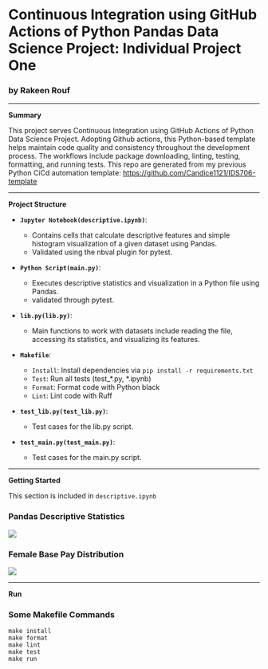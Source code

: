 # Continuous Integration using GitHub Actions of Python Pandas Data Science Project: Individual Project One
### by Rakeen Rouf


---
**Summary**

This project serves Continuous Integration using GitHub Actions of Python Data Science Project. Adopting Github actions, this Python-based template helps maintain code quality and consistency throughout the development process. The workflows include package downloading, linting, testing, formatting, and running tests. This repo are generated from my previous Python CiCd automation template: https://github.com/Candice1121/IDS706-template

---
**Project Structure**

- **`Jupyter Notebook(descriptive.ipynb)`**:
  - Contains cells that calculate descriptive features and simple histogram visualization of a given dataset using Pandas.
  - Validated using the nbval plugin for pytest.

- **`Python Script(main.py)`**:
  - Executes descriptive statistics and visualization in a Python file using Pandas.
  - validated through pytest.

- **`lib.py(lib.py)`**:
  - Main functions to work with datasets include reading the file, accessing its statistics, and visualizing its features.

- **`Makefile`**:
  - `Install`: Install dependencies via `pip install -r requirements.txt`
  - `Test`: Run all tests (test_*.py, *.ipynb)
  - `Format`: Format code with Python black
  - `Lint`: Lint code with Ruff

- **`test_lib.py(test_lib.py)`**:
  - Test cases for the lib.py script.

- **`test_main.py(test_main.py)`**:
  - Test cases for the main.py script.

---

**Getting Started**

This section is included in ```descriptive.ipynb```

### Pandas Descriptive Statistics
![](/.output/visualization_hist.png)

### Female Base Pay Distribution
![](/.output/visualization_hist.png)

---

**Run**

### Some Makefile Commands
```commandline
make install
make format
make lint
make test
make run
```


